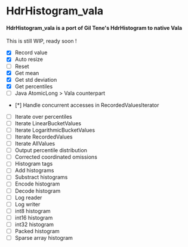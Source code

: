 # HdrHistogram_vala

#### HdrHistogram_vala is a port of Gil Tene's HdrHistogram to native Vala

This is still WIP, ready soon !

- [x] Record value
- [x] Auto resize
- [ ] Reset
- [x] Get mean
- [x] Get std deviation
- [x] Get percentiles
- [ ] Java AtomicLong > Vala counterpart
- [*] Handle concurrent accesses in RecordedValuesIterator
- [ ] Iterate over percentiles
- [ ] Iterate LinearBucketValues
- [ ] Iterate LogarithmicBucketValues
- [ ] Iterate RecordedValues
- [ ] Iterate AllValues
- [ ] Output percentile distribution
- [ ] Corrected coordinated omissions
- [ ] Histogram tags
- [ ] Add histograms
- [ ] Substract histograms
- [ ] Encode histogram
- [ ] Decode histogram
- [ ] Log reader
- [ ] Log writer
- [ ] int8 histogram
- [ ] int16 histogram
- [ ] int32 histogram
- [ ] Packed histogram
- [ ] Sparse array histogram
